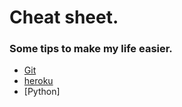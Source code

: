 # Cheat sheet.

### Some tips to make my life easier.

- [Git](git_cheat_sheet.md)
- [heroku](heroku_CLI.md)
- [Python]
